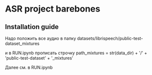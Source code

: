 # ASR project barebones

## Installation guide

Надо положить все аудио в папку datasets/librispeech/public-test-dataset_mixtures

и в RUN.ipynb прописать строчку
path_mixtures = str(data_dir) + '/' + 'public-test-dataset' + '_mixtures'

Далее см. в RUN.ipynb
